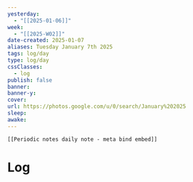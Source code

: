```yaml
---
yesterday: 
  - "[[2025-01-06]]"
week: 
  - "[[2025-W02]]" 
date-created: 2025-01-07
aliases: Tuesday January 7th 2025
tags: log/day
type: log/day
cssClasses:
  - log
publish: false
banner: 
banner-y: 
cover: 
url: https://photos.google.com/u/0/search/January%202025
sleep: 
awake:
---
```


```meta-bind-embed
[[Periodic notes daily note - meta bind embed]]
```

# Log